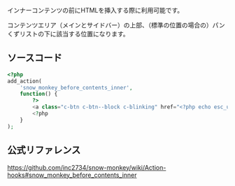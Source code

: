 インナーコンテンツの前にHTMLを挿入する際に利用可能です。

コンテンツエリア（メインとサイドバー）の上部、（標準の位置の場合の）パンくずリストの下に該当する位置になります。

## ソースコード
```php
<?php
add_action(
	'snow_monkey_before_contents_inner',
	function() {
		?>
		<a class="c-btn c-btn--block c-blinking" href="<?php echo esc_url( home_url( '/snow_monkey_before_contents_inner' ) ); ?>" role="button">ここをカスタマイズする</a>
		<?php
	}
);
```

## 公式リファレンス
https://github.com/inc2734/snow-monkey/wiki/Action-hooks#snow_monkey_before_contents_inner